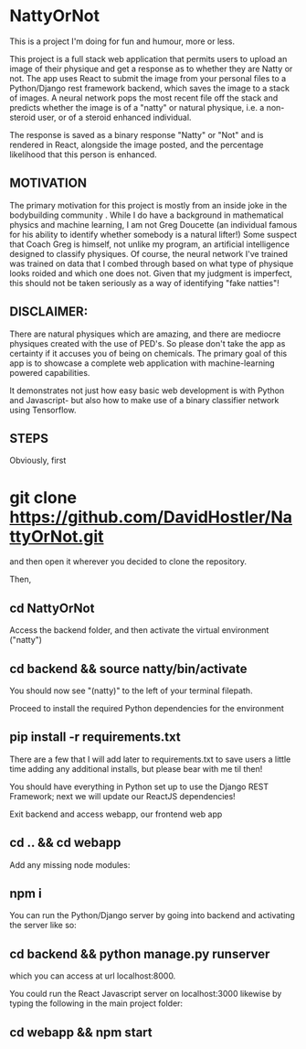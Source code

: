 # NattyOrNot
This is a project I'm doing for fun and humour, more or less.


This project is a full stack web application that permits users to upload an image of their physique and get a response as to whether they 
are Natty or not. The app uses React to submit the image from your personal files to a Python/Django rest framework backend, which saves
the image to a stack of images. A neural network pops the most recent file off the stack and predicts whether the image is of a "natty" 
or natural physique, i.e. a non-steroid user, or of a steroid enhanced individual.

The response is saved as a binary response "Natty" or "Not" and is rendered in React, alongside the image posted, and the percentage likelihood 
that this person is enhanced.

## MOTIVATION

The primary motivation for this project is mostly from an inside joke in the bodybuilding community . While I do have a background in mathematical physics and machine learning, I am not 
Greg Doucette (an individual famous for his ability to identify whether somebody is a natural lifter!)
Some suspect that Coach Greg is himself, not unlike my program, an artificial intelligence designed to classify physiques.
Of course, the neural network I've trained was trained on data that I combed through based on what type of physique looks roided and which one does not.
Given that my judgment is imperfect, this should not be taken seriously as a way of identifying "fake natties"!

## DISCLAIMER:

There are natural physiques which are amazing, and there are mediocre physiques created with the use of PED's. So please don't take the app as certainty 
if it accuses you of being on chemicals.
The primary goal of this app is to showcase a complete web application with machine-learning powered capabilities.

It demonstrates not just how easy basic web development is with Python and Javascript- but also how to make use of a binary classifier network using Tensorflow.


## STEPS


Obviously, first

# git clone https://github.com/DavidHostler/NattyOrNot.git

and then open it wherever you decided to clone the repository.

Then, 

## cd NattyOrNot

Access the backend folder, and then activate the virtual environment ("natty")

## cd backend && source natty/bin/activate 

You should now see "(natty)" to the left of your terminal filepath.

Proceed to install the required Python dependencies for the environment

## pip install -r requirements.txt

There are a few that I will add later to requirements.txt to save users a little time adding any additional installs, but please bear with me til then!

You should have everything in Python set up to use the Django REST Framework; next we will update our ReactJS dependencies!

Exit backend and access webapp, our frontend web app

## cd .. && cd webapp

Add any missing node modules:

## npm i


You can run the Python/Django server by going into backend and activating the server like so:

## cd backend && python manage.py runserver

which you can access at url localhost:8000.


You could run the React Javascript server on localhost:3000 likewise by typing the following in the main project folder:

## cd webapp && npm start



















